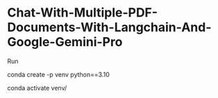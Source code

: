 # Chat-With-Multiple-PDF-Documents-With-Langchain-And-Google-Gemini-Pro

Run 

conda create -p venv python==3.10

conda activate venv/

 
